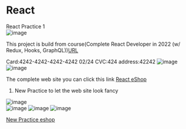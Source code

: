# React
React Practice 1 <br/>
![image](https://user-images.githubusercontent.com/101940444/175197916-c424e28a-17de-4f0c-8902-b24516455260.png)

This project is build from course(Complete React Developer in 2022 (w/ Redux, Hooks, GraphQL))<a href="https://www.udemy.com/course/complete-react-developer-zero-to-mastery/">URL</a><br/>

Card:4242-4242-4242-4242 02/24 CVC:424 address:42242
![image](https://user-images.githubusercontent.com/101940444/177030661-423eb8fe-54bd-4d49-97bb-131e3c1e3c89.png)
![image](https://user-images.githubusercontent.com/101940444/177030834-2ed62a77-0a1b-4feb-a298-d013a3f9e990.png)


The complete web site you can click this link <a href="https://jerry-hsieh-react.netlify.app">React eShop</a><br/>


1) New Practice to let the web site look fancy<br/>

![image](https://user-images.githubusercontent.com/101940444/188038636-bc29e646-3c36-4b97-bf58-357e573befa4.png)<br/>
![image](https://user-images.githubusercontent.com/101940444/197964276-c07ecbc9-16df-4ca7-8547-65fb7aa17e09.png)
![image](https://user-images.githubusercontent.com/101940444/197964400-044fc870-68f0-446f-b4cd-5626d4fa3c4b.png)
![image](https://user-images.githubusercontent.com/101940444/197965621-60798cfb-ec71-41d0-9d9b-66c653dc348f.png)

<a href="https://jerry-react-eshop.netlify.app/">New Practice eshop</a>
